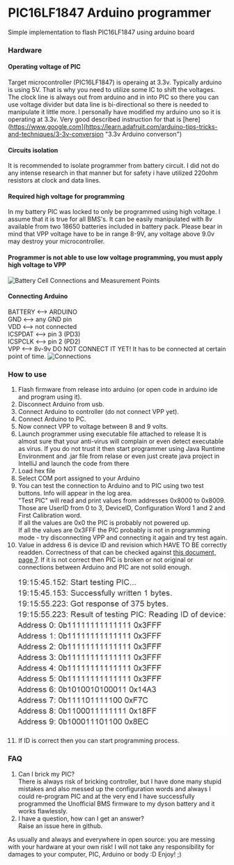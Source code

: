 # PIC16LF1847 Arduino programmer
 Simple implementation to flash PIC16LF1847 using arduino board

### Hardware
#### Operating voltage of PIC
Target microcontroller (PIC16LF1847) is operaing at 3.3v. Typically arduino is using 5V. That is why you need to utilize some IC to shift the voltages. The clock line is always out from arduino and in into PIC so there you can use voltage divider but data line is bi-directional so there is needed to manipulate it little more. I personally have modified my arduino uno so it is operating at 3.3v. Very good described instruction for that is [here](https://www.google.com](https://learn.adafruit.com/arduino-tips-tricks-and-techniques/3-3v-conversion "3.3v Arduino converson")
#### Circuits isolation
It is recommended to isolate programmer from battery circuit. I did not do any intense research in that manner but for safety i have utilized 220ohm resistors at clock and data lines.
#### Required high voltage for programming
In my battery PIC was locked to only be programmed using high voltage. I assume that it is true for all BMS's. It can be easily manipulated with 8v available from two 18650 batteries included in battery pack.
Please bear in mind that VPP voltage have to be in range 8-9V, any voltage above 9.0v may destroy your microcontroller.
#### Programmer is not able to use low voltage programming, you must apply high voltage to VPP
![Battery Cell Connections and Measurement Points](https://user-images.githubusercontent.com/46428760/168488794-7eb77a0e-5629-472b-b02a-e23a85353311.jpg)

#### Connecting Arduino  
  BATTERY <--> ARDUINO  
  GND     <--> any GND pin  
  VDD     <--> not connected  
  ICSPDAT <--> pin 3 (PD3)  
  ICSPCLK <--> pin 2 (PD2)  
  VPP     <--> 8v-9v DO NOT CONNECT IT YET! It has to be connected at certain point of time.
![Connections](https://raw.githubusercontent.com/tinfever/FU-Dyson-BMS/refs/heads/main/hardware-info/images/PICkit%20Wiring%20Diagram_crop.jpg)

### How to use
1. Flash firmware from release into arduino (or open code in arduino ide and program using it).
2. Disconnect Arduino from usb.
3. Connect Arduino to controller (do not connect VPP yet).
4. Connect Arduino to PC.
5. Now connect VPP to voltage between 8 and 9 volts.
6. Launch programmer using executable file attached to release
   It is almost sure that your anti-virus will complain or even detect executable as virus. If you do not trust it then start programmer using Java Runtime Environment and .jar file from relase or even just create java project in IntelliJ and launch the code from there
7. Load hex file
8. Select COM port assigned to your Arduino
9. You can test the connection to Arduino and to PIC using two test buttons. Info will appear in the log area.  
  "Test PIC" will read and print values from addresses 0x8000 to 0x8009. Those are UserID from 0 to 3, DeviceID, Configuration Word 1 and 2 and First Calibration word.  
  If all the values are 0x0 the PIC is probably not powered up.  
  If all the values are 0x3FFF the PIC probably is not in programming mode - try disconnecting VPP and connecting it again and try test again.
10. Value in address 6 is device ID and revision which HAVE TO BE correctly readden. Correctness of that can be checked against [this document, page 7](https://github.com/kumdzio/PIC16LF1847arduino-programmer/blob/readme_editing/arduino-part/pic16lf1847_programmer/41439A.pdf). If it is not correct then PIC is broken or not original or connections between Arduino and PIC are not solid enough.
![Dyson BMS original firmware data](https://raw.githubusercontent.com/kumdzio/PIC16LF1847arduino-programmer/refs/heads/readme_editing/arduino-part/pic16lf1847_programmer/original%20data.png)
11. If ID is correct then you can start programming process.

### FAQ
1. Can I brick my PIC?  
  There is always risk of bricking controller, but I have done many stupid mistakes and also messed up the configuration words and always I could re-program PIC and at the very end I have successfully programmed the Unofficial BMS firmware to my dyson battery and it works flawlessly.
2. I have a question, how can I get an answer?  
  Raise an issue here in github.

As usually and always and everywhere in open source: you are messing with your hardware at your own risk! I will not take any responsibility for damages to your computer, PIC, Arduino or body :D
Enjoy! ;)
